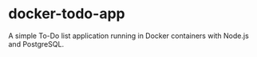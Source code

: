# docker-todo-app
A simple To-Do list application running in Docker containers with Node.js and PostgreSQL.
